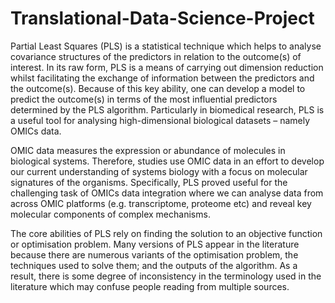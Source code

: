 # Translational-Data-Science-Project

Partial Least Squares (PLS) is a statistical technique which helps to analyse covariance structures of the predictors in relation to the outcome(s) of interest. In its raw form, PLS is a means of carrying out dimension reduction whilst facilitating the exchange of information between the predictors and the outcome(s). Because of this key ability, one can develop a model to predict the outcome(s) in terms of the most influential predictors determined by the PLS algorithm. Particularly in biomedical research, PLS is a useful tool for analysing high-dimensional biological datasets – namely OMICs data.

OMIC data measures the expression or abundance of molecules in biological systems. Therefore, studies use OMIC data in an effort to develop our current understanding of systems biology with a focus on molecular signatures of the organisms. Specifically, PLS proved useful for the challenging task of OMICs data integration where we can analyse data from across OMIC platforms (e.g. transcriptome, proteome etc) and reveal key molecular components of complex mechanisms.

The core abilities of PLS rely on finding the solution to an objective function or optimisation problem. Many versions of PLS appear in the literature because there are numerous variants of the optimisation problem, the techniques used to solve them; and the outputs of the algorithm. As a result, there is some degree of inconsistency in the terminology used in the literature which may confuse people reading from multiple sources.

